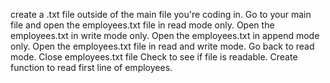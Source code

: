 create a .txt file outside of the main file you're coding in.
Go to your main file and open the employees.txt file in read mode only.
Open the employees.txt in write mode only.
Open the employees.txt in append mode only.
Open the employees.txt file in read and write mode.
Go back to read mode.
Close employees.txt file
Check to see if file is readable.
Create function to read first line of employees.
